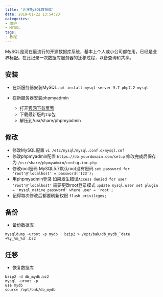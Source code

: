 ```yaml
---
title: '迁移MySQL数据库'
date: 2019-01-22 13:54:23
categories:
- 维护
- MYSQL
tags:
- 教程
---
```

MySQL是现在最流行的开源数据库系统，基本上个人或小公司都在用，已经是业界标配。在此记录一次数据库服务器的迁移过程，以备查询和共享。

<!--more-->

## 安装
- 在新服务器安装MySQL
`apt install mysql-server-5.7 php7.2-mysql`

- 在新服务器安装phpmyadmin
  - 打开[官网下载页面](https://www.phpmyadmin.net/downloads/)
  - 下载最新版的zip包
  - 解压到/usr/share/phpmyadmin

## 修改
- 修改MySQL配置
`vi /etc/mysql/mysql.conf.d/mysql.cnf`
- 修改phpmyadmin配置
`https://db.yourdomain.com/setup`
修改完成后保存为
`/usr/share/phpmyadmin/config.inc.php`
- 修改root密码
MySQL5.7默认root没有密码
`set password for 'root'@'localhost' = password('123');`
- 用phpmyadmin登录
如果发生错误`Access denied for user 'root'@'localhost'`
需要更改root登录模式
`update mysql.user set plugin = 'mysql_native_password' where user = 'root';`
- 记得每次修改后都要刷新权限
`flush privileges;`

## 备份
- 备份数据库
```
mysqldump -uroot -p mydb | bzip2 > /opt/bak/db_mydb_`date +%y_%m_%d`.bz2
```

## 迁移
- 恢复数据库
```
bzip2 -d db_mydb.bz2
mysql -uroot -p
use mydb
source /opt/bak/db_mydb
```